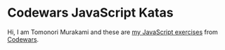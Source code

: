 # Codewars JavaScript Katas

Hi, I am Tomonori Murakami and these are [my JavaScript exercises](https://www.codewars.com/users/tomosm) from [Codewars](http://www.codewars.com/).
